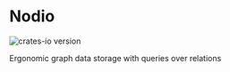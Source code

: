 # Nodio

![crates-io version](https://raster.shields.io/crates/v/nodio.png)

Ergonomic graph data storage with queries over relations
